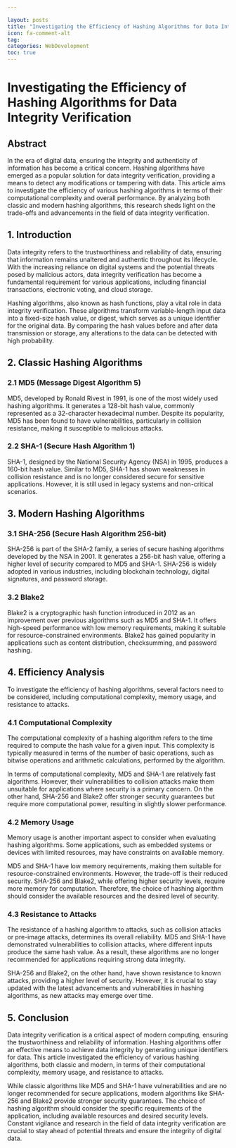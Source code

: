 ```yaml
---

layout: posts
title: "Investigating the Efficiency of Hashing Algorithms for Data Integrity Verification"
icon: fa-comment-alt
tag:      
categories: WebDevelopment
toc: true
---
```




# Investigating the Efficiency of Hashing Algorithms for Data Integrity Verification

## Abstract

In the era of digital data, ensuring the integrity and authenticity of information has become a critical concern. Hashing algorithms have emerged as a popular solution for data integrity verification, providing a means to detect any modifications or tampering with data. This article aims to investigate the efficiency of various hashing algorithms in terms of their computational complexity and overall performance. By analyzing both classic and modern hashing algorithms, this research sheds light on the trade-offs and advancements in the field of data integrity verification.

## 1. Introduction

Data integrity refers to the trustworthiness and reliability of data, ensuring that information remains unaltered and authentic throughout its lifecycle. With the increasing reliance on digital systems and the potential threats posed by malicious actors, data integrity verification has become a fundamental requirement for various applications, including financial transactions, electronic voting, and cloud storage.

Hashing algorithms, also known as hash functions, play a vital role in data integrity verification. These algorithms transform variable-length input data into a fixed-size hash value, or digest, which serves as a unique identifier for the original data. By comparing the hash values before and after data transmission or storage, any alterations to the data can be detected with high probability.

## 2. Classic Hashing Algorithms

### 2.1 MD5 (Message Digest Algorithm 5)

MD5, developed by Ronald Rivest in 1991, is one of the most widely used hashing algorithms. It generates a 128-bit hash value, commonly represented as a 32-character hexadecimal number. Despite its popularity, MD5 has been found to have vulnerabilities, particularly in collision resistance, making it susceptible to malicious attacks.

### 2.2 SHA-1 (Secure Hash Algorithm 1)

SHA-1, designed by the National Security Agency (NSA) in 1995, produces a 160-bit hash value. Similar to MD5, SHA-1 has shown weaknesses in collision resistance and is no longer considered secure for sensitive applications. However, it is still used in legacy systems and non-critical scenarios.

## 3. Modern Hashing Algorithms

### 3.1 SHA-256 (Secure Hash Algorithm 256-bit)

SHA-256 is part of the SHA-2 family, a series of secure hashing algorithms developed by the NSA in 2001. It generates a 256-bit hash value, offering a higher level of security compared to MD5 and SHA-1. SHA-256 is widely adopted in various industries, including blockchain technology, digital signatures, and password storage.

### 3.2 Blake2

Blake2 is a cryptographic hash function introduced in 2012 as an improvement over previous algorithms such as MD5 and SHA-1. It offers high-speed performance with low memory requirements, making it suitable for resource-constrained environments. Blake2 has gained popularity in applications such as content distribution, checksumming, and password hashing.

## 4. Efficiency Analysis

To investigate the efficiency of hashing algorithms, several factors need to be considered, including computational complexity, memory usage, and resistance to attacks.

### 4.1 Computational Complexity

The computational complexity of a hashing algorithm refers to the time required to compute the hash value for a given input. This complexity is typically measured in terms of the number of basic operations, such as bitwise operations and arithmetic calculations, performed by the algorithm.

In terms of computational complexity, MD5 and SHA-1 are relatively fast algorithms. However, their vulnerabilities to collision attacks make them unsuitable for applications where security is a primary concern. On the other hand, SHA-256 and Blake2 offer stronger security guarantees but require more computational power, resulting in slightly slower performance.

### 4.2 Memory Usage

Memory usage is another important aspect to consider when evaluating hashing algorithms. Some applications, such as embedded systems or devices with limited resources, may have constraints on available memory.

MD5 and SHA-1 have low memory requirements, making them suitable for resource-constrained environments. However, the trade-off is their reduced security. SHA-256 and Blake2, while offering higher security levels, require more memory for computation. Therefore, the choice of hashing algorithm should consider the available resources and the desired level of security.

### 4.3 Resistance to Attacks

The resistance of a hashing algorithm to attacks, such as collision attacks or pre-image attacks, determines its overall reliability. MD5 and SHA-1 have demonstrated vulnerabilities to collision attacks, where different inputs produce the same hash value. As a result, these algorithms are no longer recommended for applications requiring strong data integrity.

SHA-256 and Blake2, on the other hand, have shown resistance to known attacks, providing a higher level of security. However, it is crucial to stay updated with the latest advancements and vulnerabilities in hashing algorithms, as new attacks may emerge over time.

## 5. Conclusion

Data integrity verification is a critical aspect of modern computing, ensuring the trustworthiness and reliability of information. Hashing algorithms offer an effective means to achieve data integrity by generating unique identifiers for data. This article investigated the efficiency of various hashing algorithms, both classic and modern, in terms of their computational complexity, memory usage, and resistance to attacks.

While classic algorithms like MD5 and SHA-1 have vulnerabilities and are no longer recommended for secure applications, modern algorithms like SHA-256 and Blake2 provide stronger security guarantees. The choice of hashing algorithm should consider the specific requirements of the application, including available resources and desired security levels. Constant vigilance and research in the field of data integrity verification are crucial to stay ahead of potential threats and ensure the integrity of digital data.